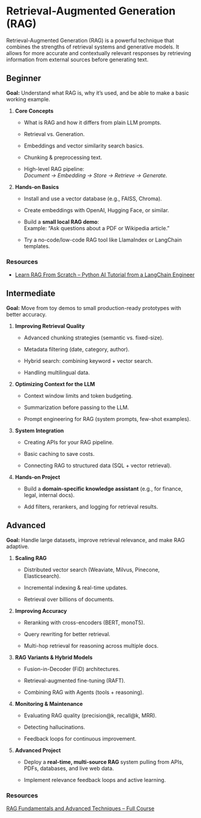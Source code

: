 # Retrieval-Augmented Generation (RAG)

Retrieval-Augmented Generation (RAG) is a powerful technique that combines the strengths of retrieval systems and generative models. It allows for more accurate and contextually relevant responses by retrieving information from external sources before generating text.

## Beginner

**Goal:** Understand what RAG is, why it’s used, and be able to make a basic working example.

1. **Core Concepts**

    * What is RAG and how it differs from plain LLM prompts.

    * Retrieval vs. Generation.

    * Embeddings and vector similarity search basics.

    * Chunking & preprocessing text.

    * High-level RAG pipeline:  
        _Document → Embedding → Store → Retrieve → Generate._

2. **Hands-on Basics**

    * Install and use a vector database (e.g., FAISS, Chroma).

    * Create embeddings with OpenAI, Hugging Face, or similar.

    * Build a **small local RAG demo**:  
        Example: “Ask questions about a PDF or Wikipedia article.”

    * Try a no-code/low-code RAG tool like LlamaIndex or LangChain templates.

### Resources

* [Learn RAG From Scratch – Python AI Tutorial from a LangChain Engineer](https://www.youtube.com/watch?v=sVcwVQRHIc8&t=3874s&ab_channel=freeCodeCamp.org)

## Intermediate

**Goal:** Move from toy demos to small production-ready prototypes with better accuracy.

1. **Improving Retrieval Quality**

    * Advanced chunking strategies (semantic vs. fixed-size).

    * Metadata filtering (date, category, author).

    * Hybrid search: combining keyword + vector search.

    * Handling multilingual data.

2. **Optimizing Context for the LLM**

    * Context window limits and token budgeting.

    * Summarization before passing to the LLM.

    * Prompt engineering for RAG (system prompts, few-shot examples).

3. **System Integration**

    * Creating APIs for your RAG pipeline.

    * Basic caching to save costs.

    * Connecting RAG to structured data (SQL + vector retrieval).

4. **Hands-on Project**

    * Build a **domain-specific knowledge assistant** (e.g., for finance, legal, internal docs).

    * Add filters, rerankers, and logging for retrieval results.

## Advanced

**Goal:** Handle large datasets, improve retrieval relevance, and make RAG adaptive.

1. **Scaling RAG**

    * Distributed vector search (Weaviate, Milvus, Pinecone, Elasticsearch).

    * Incremental indexing & real-time updates.

    * Retrieval over billions of documents.

2. **Improving Accuracy**

    * Reranking with cross-encoders (BERT, monoT5).

    * Query rewriting for better retrieval.

    * Multi-hop retrieval for reasoning across multiple docs.

3. **RAG Variants & Hybrid Models**

    * Fusion-in-Decoder (FiD) architectures.

    * Retrieval-augmented fine-tuning (RAFT).

    * Combining RAG with Agents (tools + reasoning).

4. **Monitoring & Maintenance**

    * Evaluating RAG quality (precision@k, recall@k, MRR).

    * Detecting hallucinations.

    * Feedback loops for continuous improvement.

5. **Advanced Project**

    * Deploy a **real-time, multi-source RAG** system pulling from APIs, PDFs, databases, and live web data.

    * Implement relevance feedback loops and active learning.

### Resources

[RAG Fundamentals and Advanced Techniques – Full Course](https://www.youtube.com/watch?v=ea2W8IogX80&t=1972s&ab_channel=freeCodeCamp.org)
